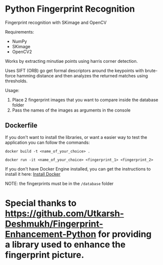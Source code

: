 # Python Fingerprint Recognition

Fingerprint recognition with SKimage and OpenCV

Requirements:
- NumPy
- SKimage
- OpenCV2


Works by extracting minutiae points using harris corner detection.

Uses SIFT (ORB) go get formal descriptors around the keypoints with brute-force hamming distance and then analyzes the returned matches using thresholds.

Usage:

1. Place 2 fingerprint images that you want to compare inside the database folder
2. Pass the names of the images as arguments in the console

## Dockerfile

If you don't want to install the libraries, or want a easier way to test the application you can follow the commands:

```shell
docker build -t <name_of_your_choice> .

docker run -it <name_of_your_choice> <fingerprint_1> <fingerprint_2>
```

If you don't have Docker Engine installed, you can get the instructions to install it here: [Install Docker](https://docs.docker.com/v17.09/engine/installation/)

NOTE: the fingerprints must be in the `/database` folder

# Special thanks to https://github.com/Utkarsh-Deshmukh/Fingerprint-Enhancement-Python for providing a library used to enhance the fingerprint picture.
